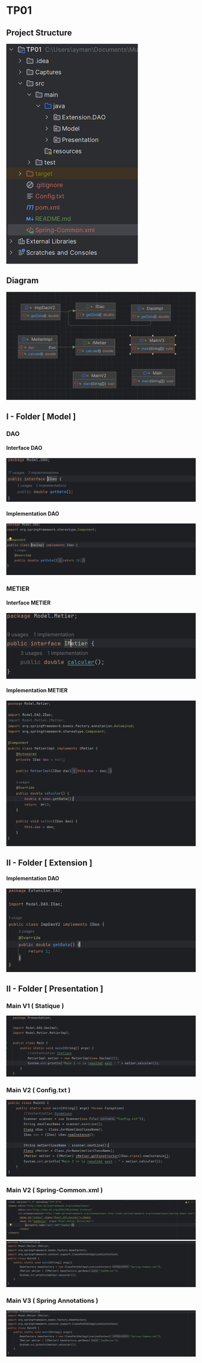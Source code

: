 # TP01
## Project Structure
<img src="./Captures/project-Structure.png">

## Diagram
<img src="./Captures/diagram.png">

## I - Folder [ Model ]
### DAO
#### Interface DAO
<img src="./Captures/daoI.png"/>

#### Implementation DAO
<img src="./Captures/daoImp.png">

### METIER
#### Interface METIER
<img src="./Captures/imetier.png">

#### Implementation METIER
<img src="./Captures/metierImp.png">

## II - Folder [ Extension ]
#### Implementation DAO
<img src="./Captures/DAOext.png">

## II - Folder [ Presentation ]
### Main V1 ( Statique )
<img src="./Captures/main1.png">

### Main V2 ( Config.txt )
<img src="./Captures/main2.png">

### Main V2 ( Spring-Common.xml )
<img src="./Captures/Spring-Common.png">
<img src="./Captures/main3.png">

### Main V3 ( Spring Annotations )
<img src="./Captures/main3.png">





